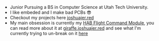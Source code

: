 - Junior Pursuing a BS in Computer Science at Utah Tech University.
- I like embeded and I make bad PCBs 😎
- Checkout my projects here [joshuajer.red](https://joshuajer.red/)
- My main obsession is currently my [HAB Flight Command Module](https://github.com/joshua-jerred/Giraffe), you can read more about it at [giraffe.joshuajer.red](http://giraffe.joshuajer.red/) and see what I'm currently trying to un-break on it [here](https://github.com/users/joshua-jerred/projects/3/views/2)
